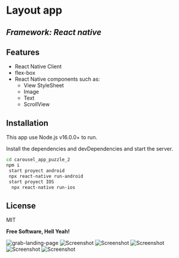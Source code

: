 # Layout app

## _Framework: React native_

## Features

- React Native Client
- flex-box
- React Native components such as:
  - View StyleSheet
  - Image
  - Text
  - ScrollView

## Installation

This app use Node.js v16.0.0+ to run.

Install the dependencies and devDependencies and start the server.

```sh
cd carousel_app_puzzle_2
npm i
 start proyect android
 npx react-native run-android
 start proyect IOS
  npx react-native run-ios
```

## License

MIT

**Free Software, Hell Yeah!**

![grab-landing-page](https://j.gifs.com/287KWP.gif)
![Screenshot](assets/screenshots/home.png)
![Screenshot](assets/screenshots/to_do.png)
![Screenshot](assets/screenshots/to_do2.png)
![Screenshot](assets/screenshots/best_accommodations.png)
![Screenshot](assets/screenshots/accommodations_LA.png)